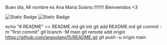 Buen día, Mi nombre es Ana Maria Solano.!!!!!!!!
Bienvenidos <3

![Static Badge](https://img.shields.io/badge/-Logo-color?style=flat&logo=Logo&link=url)
![Static Badge](https://img.shields.io/badge/-LinkedIn-blue?style=flat&logo=Linkedin&label=Linkedin&link=https%3A%2F%2Fwww.linkedin.com%2Fin%2Fjohn-su%25C3%25A1rez-p%25C3%25A9rez-9a3b07168%2F)

echo "# README" >> README.md
git init
git add README.md
git commit -m "first commit"
git branch -M main
git remote add origin https://github.com/anasolano15/README.git
git push -u origin main
